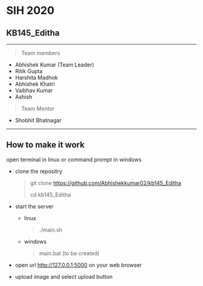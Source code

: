# SIH 2020
## KB145_Editha
---
> Team members
* Abhishek Kumar (Team Leader)
* Ritik Gupta
* Harshita Madhok
*	Abhishek Khatri
*	Vaibhav Kumar
* Ashish

> Team Mentor
* Shobhit Bhatnagar

---
## How to make it work

open terminal in linux or command prompt in windows

* clone the repositry
	> git clone https://github.com/Abhishekkumar02/kb145_Editha
	>
	> cd kb145_Editha

* start the server
	* linux
		> ./main.sh
	* windows
		> main.bat (to be created)

* open url http://127.0.0.1:5000 on your web browser

* upload image and select upload button